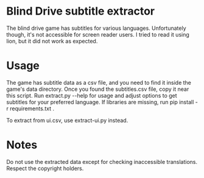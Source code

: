 # Blind Drive subtitle extractor

The blind drive game has subtitles for various languages. Unfortunately though, it's not accessible for screen reader users. I tried to read it using lion, but it did not work as expected.

# Usage

The game has subtitle data as a csv file, and you need to find it inside the game's data directory. Once you found the subtitles.csv file, copy it near this script. Run extract.py --help for usage and adjust options to get subtitles for your preferred language. If libraries are missing, run pip install -r requirements.txt .

To extract from ui.csv, use extract-ui.py instead.

# Notes

Do not use the extracted data except for checking inaccessible translations. Respect the copyright holders.
